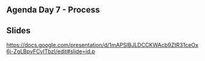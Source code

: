 ## Agenda Day 7 - Process

## Slides 
https://docs.google.com/presentation/d/1mAPSlBJLDCCKWAcb9ZtR31ceOx6j-ZgLBpvFCvITbzI/edit#slide=id.p
